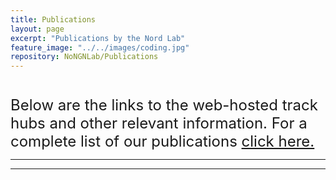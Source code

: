 ```yaml
---
title: Publications
layout: page
excerpt: "Publications by the Nord Lab"
feature_image: "../../images/coding.jpg"
repository: NoNGNLab/Publications
---
```


<font size="5">
  <div style="align: center; margin-top: 40px;">Below are the links to the web-hosted track hubs and other relevant information. 
     For a complete list of our publications <a href="https://nordlab.faculty.ucdavis.edu/publications/" target="_blank">click here.</a>
  </div>
</font>
<hr width="100%" style="top-margin: -200px;">

<font size="6">
  <div id="publications"></div>
</font>

___

<script src="../../scripts/pub.js"></script>
